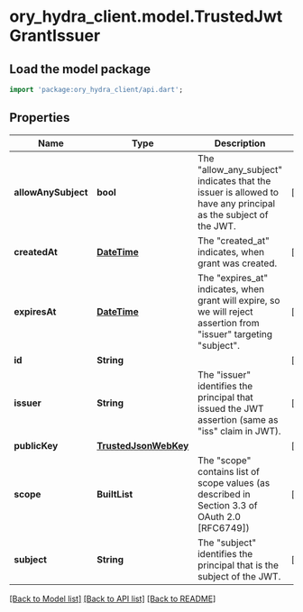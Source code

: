 # ory_hydra_client.model.TrustedJwtGrantIssuer

## Load the model package

```dart
import 'package:ory_hydra_client/api.dart';
```

## Properties

| Name                | Type                                          | Description                                                                                                              | Notes      |
| ------------------- | --------------------------------------------- | ------------------------------------------------------------------------------------------------------------------------ | ---------- |
| **allowAnySubject** | **bool**                                      | The \"allow_any_subject\" indicates that the issuer is allowed to have any principal as the subject of the JWT.          | [optional] |
| **createdAt**       | [**DateTime**](DateTime.md)                   | The \"created_at\" indicates, when grant was created.                                                                    | [optional] |
| **expiresAt**       | [**DateTime**](DateTime.md)                   | The \"expires_at\" indicates, when grant will expire, so we will reject assertion from \"issuer\" targeting \"subject\". | [optional] |
| **id**              | **String**                                    |                                                                                                                          | [optional] |
| **issuer**          | **String**                                    | The \"issuer\" identifies the principal that issued the JWT assertion (same as \"iss\" claim in JWT).                    | [optional] |
| **publicKey**       | [**TrustedJsonWebKey**](TrustedJsonWebKey.md) |                                                                                                                          | [optional] |
| **scope**           | **BuiltList<String>**                         | The \"scope\" contains list of scope values (as described in Section 3.3 of OAuth 2.0 [RFC6749])                         | [optional] |
| **subject**         | **String**                                    | The \"subject\" identifies the principal that is the subject of the JWT.                                                 | [optional] |

[[Back to Model list]](../README.md#documentation-for-models) [[Back to API list]](../README.md#documentation-for-api-endpoints) [[Back to README]](../README.md)
